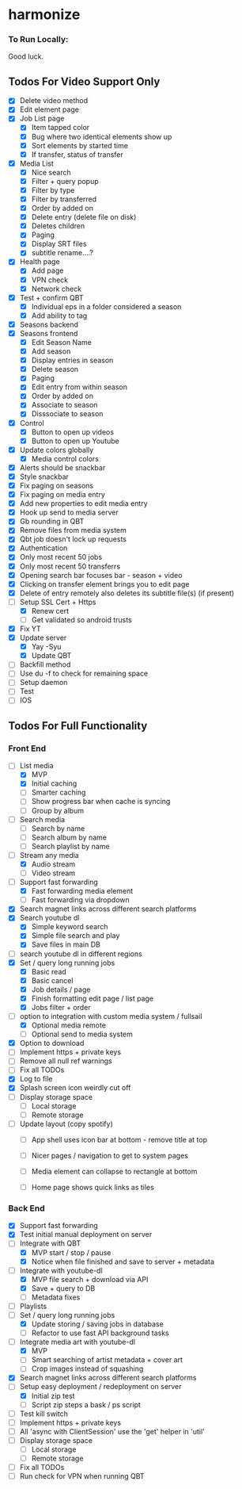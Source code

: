 # harmonize

### To Run Locally:

Good luck.

## Todos For Video Support Only

- [X] Delete video method
- [X] Edit element page
- [X] Job List page
  - [X] Item tapped color
  - [X] Bug where two identical elements show up
  - [X] Sort elements by started time
  - [X] If transfer, status of transfer
- [X] Media List
  - [X] Nice search
  - [X] Filter + query popup
  - [X] Filter by type
  - [X] Filter by transferred
  - [X] Order by added on
  - [X] Delete entry (delete file on disk)
  - [X] Deletes children
  - [X] Paging
  - [X] Display SRT files
  - [X] subtitle rename....?
- [X] Health page
  - [X] Add page
  - [X] VPN check
  - [X] Network check
- [X] Test + confirm QBT
  - [X] Individual eps in a folder considered a season
  - [X] Add ability to tag
- [X] Seasons backend
- [X] Seasons frontend
  - [X] Edit Season Name
  - [X] Add season
  - [X] Display entries in season
  - [X] Delete season
  - [X] Paging
  - [X] Edit entry from within season
  - [X] Order by added on
  - [X] Associate to season
  - [X] Disssociate to season
- [X] Control
  - [X] Button to open up videos
  - [X] Button to open up Youtube
- [X] Update colors globally
  - [X] Media control colors
- [X] Alerts should be snackbar
- [X] Style snackbar
- [X] Fix paging on seasons
- [X] Fix paging on media entry
- [X] Add new properties to edit media entry
- [X] Hook up send to media server
- [X] Gb rounding in QBT
- [X] Remove files from media system
- [X] Qbt job doesn't lock up requests
- [X] Authentication
- [X] Only most recent 50 jobs
- [X] Only most recent 50 transferrs
- [X] Opening search bar focuses bar - season + video
- [X] Clicking on transfer element brings you to edit page
- [X] Delete of entry remotely also deletes its subtitle file(s) (if present)
- [ ] Setup SSL Cert + Https
  - [X] Renew cert
  - [ ] Get validated so android trusts
- [X] Fix YT
- [X] Update server
  - [X] Yay -Syu
  - [X] Update QBT
- [ ] Backfill method
- [ ] Use du -f to check for remaining space
- [ ] Setup daemon
- [ ] Test
- [ ] IOS

## Todos For Full Functionality

### Front End

- [ ] List media
  - [X] MVP
  - [X] Initial caching
  - [ ] Smarter caching
  - [ ] Show progress bar when cache is syncing
  - [ ] Group by album
- [ ] Search media
  - [ ] Search by name
  - [ ] Search album by name
  - [ ] Search playlist by name
- [ ] Stream any media
  - [X] Audio stream
  - [ ] Video stream
- [ ] Support fast forwarding
  - [X] Fast forwarding media element
  - [ ] Fast forwarding via dropdown
- [X] Search magnet links across different search platforms
- [X] Search youtube dl
  - [X] Simple keyword search
  - [X] Simple file search and play
  - [X] Save files in main DB
- [ ] search youtube dl in different regions
- [X] Set / query long running jobs
  - [x] Basic read
  - [x] Basic cancel
  - [x] Job details / page
  - [X] Finish formatting edit page / list page
  - [X] Jobs filter + order 
- [ ] option to integration with custom media system / fullsail
  - [X] Optional media remote 
  - [ ] Optional send to media system 
- [X] Option to download
- [ ] Implement https + private keys
- [ ] Remove all null ref warnings
- [ ] Fix all TODOs
- [X] Log to file
- [X] Splash screen icon weirdly cut off
- [ ] Display storage space
  - [ ] Local storage 
  - [ ] Remote storage 
- [ ] Update layout (copy spotify)
  - [ ] App shell uses icon bar at bottom - remove title at top
  - [ ] Nicer pages / navigation to get to system pages
  - [ ] Media element can collapse to rectangle at bottom
  - [ ] Home page shows quick links as tiles


### Back End

- [x] Support fast forwarding
- [x] Test initial manual deployment on server
- [ ] Integrate with QBT
  - [X] MVP start / stop / pause 
  - [X] Notice when file finished and save to server + metadata
- [ ] Integrate with youtube-dl
  - [x] MVP file search + download via API
  - [X] Save + query to DB
  - [ ] Metadata fixes
- [ ] Playlists
- [ ] Set / query long running jobs
  - [X] Update storing / saving jobs in database
  - [ ] Refactor to use fast API background tasks 
- [ ] Integrate media art with youtube-dl
  - [X] MVP
  - [ ] Smart searching of artist metadata + cover art
  - [ ] Crop images instead of squashing
- [X] Search magnet links across different search platforms
- [ ] Setup easy deployment / redeployment on server
  - [X] Initial zip test
  - [ ] Script zip steps a bask / ps script
- [ ] Test kill switch
- [ ] Implement https + private keys
- [ ] All 'async with ClientSession' use the 'get' helper in 'util'
- [ ] Display storage space
  - [ ] Local storage 
  - [ ] Remote storage 
- [ ] Fix all TODOs
- [ ] Run check for VPN when running QBT
